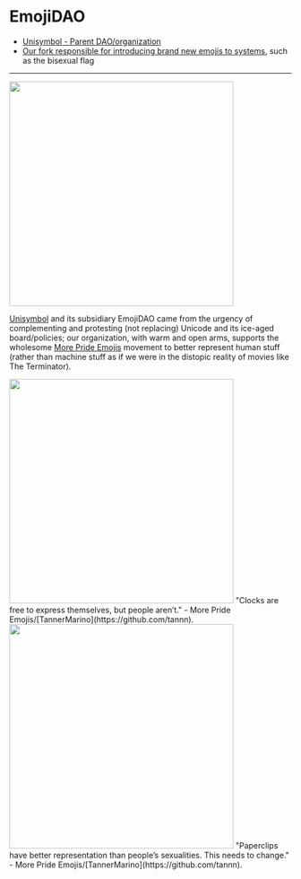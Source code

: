 #  EmojiDAO

* [Unisymbol - Parent DAO/organization](https://github.com/Unisymbol)
* [Our fork responsible for introducing brand new emojis to systems](https://github.com/TheEmojiDAO/noto-emoji), such as the bisexual flag

----

<img width="400px" src="https://moreprideemojis.com/images/AccordingToUnicode/Medium/FlagsAccordingToUnicode-BiSxS.png">

[Unisymbol](https://github.com/Unisymbol) and its subsidiary EmojiDAO came from the urgency of complementing and protesting (not replacing) Unicode and its ice-aged board/policies; our organization, with warm and open arms, supports the wholesome [More Pride Emojis](https://moreprideemojis.com/flags/bisexual.html) movement to better represent human stuff (rather than machine stuff as if we were in the distopic reality of movies like The Terminator).

<img width="400px" src="https://moreprideemojis.com/images/AccordingToUnicode/Large/FlagsAccordingToUnicode-25.png">
"Clocks are free to express themselves, but people aren’t."
- More Pride Emojis/[TannerMarino](https://github.com/tannn).
<img width="400px" src="https://moreprideemojis.com/images/AccordingToUnicode/Large/FlagsAccordingToUnicode-68.png">
"Paperclips have better representation than people’s sexualities. This needs to change." - More Pride Emojis/[TannerMarino](https://github.com/tannn).
